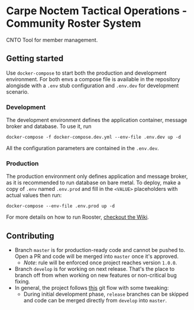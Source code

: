 # Carpe Noctem Tactical Operations - Community Roster System

CNTO Tool for member management.

## Getting started

Use `docker-compose` to start both the production and development environment. For both envs a compose file is available in the repository alongisde with a `.env` stub configuration and `.env.dev` for development scenario.

### Development

The development environment defines the application container, message broker and database. To use it, run

`docker-compose -f docker-compose.dev.yml --env-file .env.dev up -d`

All the configuration parameters are contained in the `.env.dev`.

### Production

The production environment only defines application and message broker, as it is recommended to run database on bare metal. To deploy, make a copy of `.env` named `.env.prod` and fill in the `<VALUE>` placeholders with actual values then run:

`docker-compose --env-file .env.prod up -d`

For more details on how to run Rooster, [checkout the Wiki](https://github.com/CntoDev/rooster/wiki/Getting-started).

## Contributing

- Branch `master` is for production-ready code and cannot be pushed to. Open a PR and code will be merged into `master` once it's approved.
  - _Note_: rule will be enforced once project reaches version `1.0.0`.
- Branch `develop` is for working on next release. That's the place to branch off from when working on new features or non-critical bug fixing.
- In general, the project follows [this](https://nvie.com/posts/a-successful-git-branching-model/) git flow with some tweaking:
  - During initial development phase, `release` branches can be skipped and code can be merged directly from `develop` into `master`.
